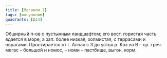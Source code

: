 ```yaml
---
title: [Меганом I]
tags: [инсулоним]
quadrants: [Д14]
---
```


Обширный п-ов с пустынным ландшафтом; его вост. гористая часть вдается в море, а
зап. более низкая, холмистая, с террасами и оврагами. Простирается от г. Алчак с
З до устья р. Коз на В – ср. греч. мегас – большой и номос, – номи – пастбище,
выгон, корм.
